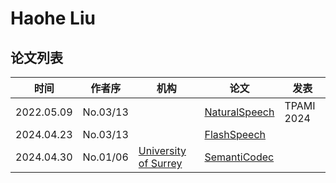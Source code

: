 # Haohe Liu

## 论文列表

| 时间 | 作者序 | 机构 | 论文 | 发表 |
|:-:|:-:|---|---|---|
| 2022.05.09 | No.03/13 | | [NaturalSpeech](../Models/E2E/2022.05.09_NaturalSpeech.md) | TPAMI 2024 |
| 2024.04.23 | No.03/13 | | [FlashSpeech](../Models/Diffusion/2024.04.23_FlashSpeech.md) |
| 2024.04.30 | No.01/06 | [University of Surrey](../Institutions/GBR-University_of_Surrey_英国萨里大学.md) | [SemantiCodec](../Models/Speech_Neural_Codec/2024.04.30_SemantiCodec.md) |
